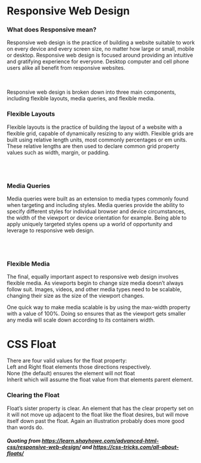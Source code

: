 # Responsive Web Design

### What does Responsive mean?
 Responsive web design is the practice of building a website suitable to work on every device and every screen size, no matter how large or small, mobile or desktop. Responsive web design is focused around providing an intuitive and gratifying experience for everyone. Desktop computer and cell phone users alike all benefit from responsive websites.

 <br>
 <br>
Responsive web design is broken down into three main components, including flexible layouts, media queries, and flexible media. 

### Flexible Layouts
 Flexible layouts is the practice of building the layout of a website with a flexible grid, capable of dynamically resizing to any width. Flexible grids are built using relative length units, most commonly percentages or em units. These relative lengths are then used to declare common grid property values such as width, margin, or padding.

 <br>
 <br>

### Media Queries
 Media queries were built as an extension to media types commonly found when targeting and including styles. Media queries provide the ability to specify different styles for individual browser and device circumstances, the width of the viewport or device orientation for example. Being able to apply uniquely targeted styles opens up a world of opportunity and leverage to responsive web design.
 
 <br>
 <br>

### Flexible Media
The final, equally important aspect to responsive web design involves flexible media. As viewports begin to change size media doesn’t always follow suit. Images, videos, and other media types need to be scalable, changing their size as the size of the viewport changes.

One quick way to make media scalable is by using the max-width property with a value of 100%. Doing so ensures that as the viewport gets smaller any media will scale down according to its containers width.


# CSS Float
 There are four valid values for the float property:
 <br>
 Left and Right float elements those directions respectively.
 <br>
 None (the default) ensures the element will not float
 <br>
 Inherit which will assume the float value from that elements parent element.


### Clearing the Float
 Float’s sister property is clear. An element that has the clear property set on it will not move up adjacent to the float like the float desires, but will move itself down past the float. Again an illustration probably does more good than words do.



##### Quoting from https://learn.shayhowe.com/advanced-html-css/responsive-web-design/     and    https://css-tricks.com/all-about-floats/